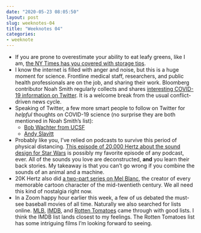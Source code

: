 ```yaml
--- 
date: "2020-05-23 08:05:50"
layout: post
slug: weeknotes-04
title: "Weeknotes 04"
categories:
- weeknote
---
```


- If you are prone to overestimate your ability to eat leafy greens, like I am, [the NY Times has you covered with storage tips](https://www.nytimes.com/2020/05/14/dining/storing-hearty-greens.html).
- I know the internet is filled with anger and noise, but this is a huge moment for science. Frontline medical staff, researchers, and public health professionals are on the job, and sharing their work. Bloomberg contributor Noah Smith regularly collects and shares [interesting COVID-19 information on Twitter](https://twitter.com/Noahpinion/status/1264056986460491778). It is a welcome break from the usual conflict-driven news cycle.
- Speaking of Twitter, a few more smart people to follow on Twitter for *helpful* thoughts on COVID-19 science (no surprise they are both mentioned in Noah Smith’s list):
  - [Bob Wachter from UCSF](https://twitter.com/Bob_Wachter/status/1264027988795904000)
  - [Andy Slavitt](https://twitter.com/ASlavitt/status/1264230566154690560) 
- Probably like you, I’ve relied on podcasts to survive this period of physical distancing. [This episode of 20,000 Hertz about the sound design for Star Wars](https://www.20k.org/episodes/pewpew) is possibly my favorite episode of any podcast, ever. All of the sounds you love are deconstructed, **and** you learn their back stories. My takeaway is that you can’t go wrong if you combine the sounds of an animal and a machine.
- 20K Hertz also did [a two-part series on Mel Blanc](https://www.20k.org/episodes/whatsupdoc), the creator of every memorable cartoon character of the mid-twentieth century. We all need this kind of nostalgia right now.
- In a Zoom happy hour earlier this week, a few of us debated the must-see baseball movies of all time. Naturally we also searched for lists online. [MLB](https://www.mlb.com/news/best-baseball-movies-of-all-time-c301609142), [IMDB](https://www.imdb.com/list/ls064950205/), and [Rotten Tomatoes](https://editorial.rottentomatoes.com/guide/best-baseball-movies/) came through with good lists. I think the IMDB list lands closest to my feelings. The Rotten Tomatoes list has some intriguing films I’m looking forward to seeing. 
